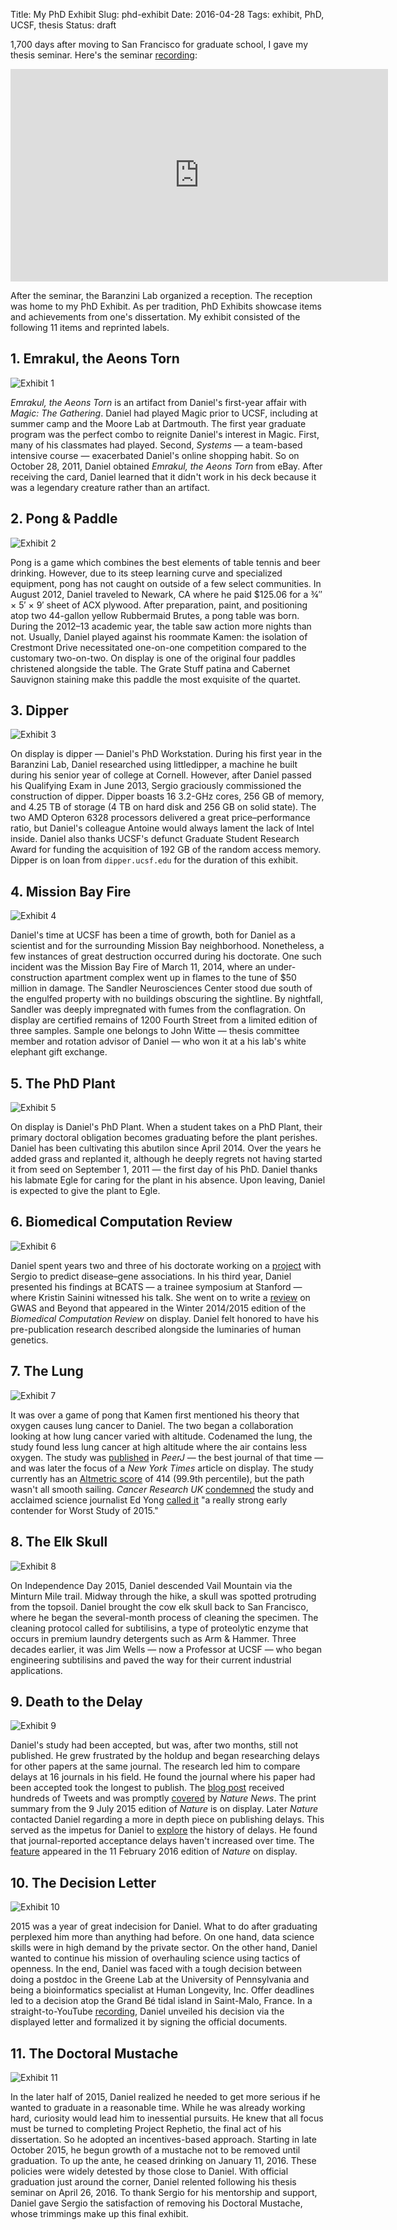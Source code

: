 Title: My PhD Exhibit
Slug: phd-exhibit
Date: 2016-04-28
Tags: exhibit, PhD, UCSF, thesis
Status: draft

1,700 days after moving to San Francisco for graduate school, I gave my thesis seminar. Here's the seminar [recording](https://youtu.be/H8DfXop8K7g):

<div class="videoWrapper"><iframe width="604" height="340" src="https://www.youtube.com/embed/H8DfXop8K7g?feature=oembed&rel=0&theme=light&showinfo=0&autohide=1" frameborder="0" allowfullscreen></iframe></div>

After the seminar, the Baranzini Lab organized a reception. The reception was home to my PhD Exhibit. As per tradition, PhD Exhibits showcase items and achievements from one's dissertation. My exhibit consisted of the following 11 items and reprinted labels.

## 1. Emrakul, the Aeons Torn

![Exhibit 1]({attach}exhibit-01.jpg)

_Emrakul, the Aeons Torn_ is an artifact from Daniel's first-year affair with _Magic: The Gathering_. Daniel had played Magic prior to UCSF, including at summer camp and the Moore Lab at Dartmouth. The first year graduate program was the perfect combo to reignite Daniel's interest in Magic. First, many of his classmates had played. Second, _Systems_ — a team-based intensive course — exacerbated Daniel's online shopping habit. So on October 28, 2011, Daniel obtained _Emrakul, the Aeons Torn_ from eBay. After receiving the card, Daniel learned that it didn't work in his deck because it was a legendary creature rather than an artifact.

## 2. Pong & Paddle

![Exhibit 2]({attach}exhibit-02.jpg)

Pong is a game which combines the best elements of table tennis and beer drinking. However, due to its steep learning curve and specialized equipment, pong has not caught on outside of a few select communities. In August 2012, Daniel traveled to Newark, CA where he paid $125.06 for a ¾″ × 5′ × 9′ sheet of ACX plywood. After preparation, paint, and positioning atop two 44-gallon yellow Rubbermaid Brutes, a pong table was born. During the 2012–13 academic year, the table saw action more nights than not. Usually, Daniel played against his roommate Kamen: the isolation of Crestmont Drive necessitated one-on-one competition compared to the customary two-on-two. On display is one of the original four paddles christened alongside the table. The Grate Stuff patina and Cabernet Sauvignon staining make this paddle the most exquisite of the quartet.

## 3. Dipper

![Exhibit 3]({attach}exhibit-03.jpg)

On display is dipper — Daniel's PhD Workstation. During his first year in the Baranzini Lab, Daniel researched using littledipper, a machine he built during his senior year of college at Cornell. However, after Daniel passed his Qualifying Exam in June 2013, Sergio graciously commissioned the construction of dipper. Dipper boasts 16 3.2-GHz cores, 256 GB of memory, and 4.25 TB of storage (4 TB on hard disk and 256 GB on solid state). The two AMD Opteron 6328 processors delivered a great price–performance ratio, but Daniel's colleague Antoine would always lament the lack of Intel inside. Daniel also thanks UCSF's defunct Graduate Student Research Award for funding the acquisition of 192 GB of the random access memory. Dipper is on loan from `dipper.ucsf.edu` for the duration of this exhibit.

## 4. Mission Bay Fire

![Exhibit 4]({attach}exhibit-04.jpg)

Daniel's time at UCSF has been a time of growth, both for Daniel as a scientist and for the surrounding Mission Bay neighborhood. Nonetheless, a few instances of great destruction occurred during his doctorate. One such incident was the Mission Bay Fire of March 11, 2014, where an under-construction apartment complex went up in flames to the tune of $50 million in damage. The Sandler Neurosciences Center stood due south of the engulfed property with no buildings obscuring the sightline. By nightfall, Sandler was deeply impregnated with fumes from the conflagration. On display are certified remains of 1200 Fourth Street from a limited edition of three samples. Sample one belongs to John Witte — thesis committee member and rotation advisor of Daniel — who won it at a his lab's white elephant gift exchange.

## 5. The PhD Plant

![Exhibit 5]({attach}exhibit-05.jpg)

On display is Daniel's PhD Plant. When a student takes on a PhD Plant, their primary doctoral obligation becomes graduating before the plant perishes. Daniel has been cultivating this abutilon since April 2014. Over the years he added grass and replanted it, although he deeply regrets not having started it from seed on September 1, 2011 — the first day of his PhD. Daniel thanks his labmate Egle for caring for the plant in his absence. Upon leaving, Daniel is expected to give the plant to Egle.

## 6. Biomedical Computation Review

![Exhibit 6]({attach}exhibit-06.jpg)

Daniel spent years two and three of his doctorate working on a [project](https://doi.org/10.1371/journal.pcbi.1004259 "Heterogeneous Network Edge Prediction: A Data Integration Approach to Prioritize Disease-Associated Genes") with Sergio to predict disease–gene associations. In his third year, Daniel presented his findings at BCATS — a trainee symposium at Stanford — where Kristin Sainini witnessed his talk. She went on to write a [review](http://biomedicalcomputationreview.org/content/unlocking-genetics-complex-diseases-gwas-and-beyond "Unlocking the Genetics of Complex Diseases: GWAS and Beyond") on GWAS and Beyond that appeared in the Winter 2014/2015 edition of the _Biomedical Computation Review_ on display. Daniel felt honored to have his pre-publication research described alongside the luminaries of human genetics.

## 7. The Lung

![Exhibit 7]({attach}exhibit-07.jpg)

It was over a game of pong that Kamen first mentioned his theory that oxygen causes lung cancer to Daniel. The two began a collaboration looking at how lung cancer varied with altitude. Codenamed the lung, the study found less lung cancer at high altitude where the air contains less oxygen. The study was [published](https://doi.org/10.7717/peerj.705 "Lung cancer incidence decreases with elevation: evidence for oxygen as an inhaled carcinogen") in _PeerJ_ — the best journal of that time — and was later the focus of a _New York Times_ article on display. The study currently has an [Altmetric score](https://www.altmetric.com/details/3060395) of 414 (99.9th percentile), but the path wasn't all smooth sailing. _Cancer Research UK_ [condemned](http://scienceblog.cancerresearchuk.org/2015/01/14/does-oxygen-cause-lung-cancer-i-wouldnt-hold-your-breath/ "Does oxygen cause lung cancer? I wouldn’t hold your breath") the study and acclaimed science journalist Ed Yong [called it](https://twitter.com/edyong209/status/555532584214884353 "Tweet by Ed Yong") "a really strong early contender for Worst Study of 2015."

## 8. The Elk Skull

![Exhibit 8]({attach}exhibit-08.jpg)

On Independence Day 2015, Daniel descended Vail Mountain via the Minturn Mile trail. Midway through the hike, a skull was spotted protruding from the topsoil. Daniel brought the cow elk skull back to San Francisco, where he began the several-month process of cleaning the specimen. The cleaning protocol called for subtilisins, a type of proteolytic enzyme that occurs in premium laundry detergents such as Arm & Hammer. Three decades earlier, it was Jim Wells — now a Professor at UCSF — who began engineering subtilisins and paved the way for their current industrial applications.

## 9. Death to the Delay

![Exhibit 9]({attach}exhibit-09.jpg)

Daniel's study had been accepted, but was, after two months, still not published. He grew frustrated by the holdup and began researching delays for other papers at the same journal. The research led him to compare delays at 16 journals in his field. He found the journal where his paper had been accepted took the longest to publish. The [blog post](http://blog.dhimmel.com/plos-and-publishing-delays/ "Publication delays at PLOS and 3,475 other journals") received hundreds of Tweets and was promptly [covered](https://doi.org/10.1038/523131f "Long wait for publication plagues many journals") by _Nature News_. The print summary from the 9 July 2015 edition of _Nature_ is on display. Later _Nature_ contacted Daniel regarding a more in depth piece on publishing delays. This served as the impetus for Daniel to [explore](http://blog.dhimmel.com/history-of-delays/ "The history of publishing delays") the history of delays. He found that journal-reported acceptance delays haven't increased over time. The [feature](https://doi.org/10.1038/530148a "Does it take too long to publish research?") appeared in the 11 February 2016 edition of _Nature_ on display.

## 10. The Decision Letter

![Exhibit 10]({attach}exhibit-10.jpg)

2015 was a year of great indecision for Daniel. What to do after graduating perplexed him more than anything had before. On one hand, data science skills were in high demand by the private sector. On the other hand, Daniel wanted to continue his mission of overhauling science using tactics of openness. In the end, Daniel was faced with a tough decision between doing a postdoc in the Greene Lab at the University of Pennsylvania and being a bioinformatics specialist at Human Longevity, Inc. Offer deadlines led to a decision atop the Grand Bé tidal island in Saint-Malo, France. In a straight-to-YouTube [recording](https://youtu.be/goIOtEpE8Lc "Deciding the next step after my PhD"), Daniel unveiled his decision via the displayed letter and formalized it by signing the official documents.

## 11. The Doctoral Mustache

![Exhibit 11]({attach}exhibit-11.jpg)

In the later half of 2015, Daniel realized he needed to get more serious if he wanted to graduate in a reasonable time. While he was already working hard, curiosity would lead him to inessential pursuits. He knew that all focus must be turned to completing Project Rephetio, the final act of his dissertation. So he adopted an incentives-based approach. Starting in late October 2015, he begun growth of a mustache not to be removed until graduation. To up the ante, he ceased drinking on January 11, 2016. These policies were widely detested by those close to Daniel. With official graduation just around the corner, Daniel relented following his thesis seminar on April 26, 2016. To thank Sergio for his mentorship and support, Daniel gave Sergio the satisfaction of removing his Doctoral Mustache, whose trimmings make up this final exhibit.
